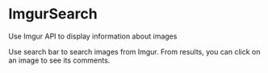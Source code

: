 # ImgurSearch
Use Imgur API to display information about images

Use search bar to search images from Imgur. From results, you can click on an image to see its comments.
